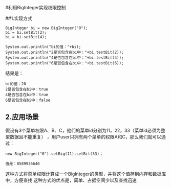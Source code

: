 #利用BigInteger实现权限控制


##1.实现方式


```
BigInteger bi = new BigInteger("0");
bi = bi.setBit(2);
bi = bi.setBit(4);

System.out.println("bi的值："+bi);
System.out.println("2是否包含在bi中："+bi.testBit(2));
System.out.println("4是否包含在bi中："+bi.testBit(4));
System.out.println("6是否包含在bi中："+bi.testBit(6));
```
结果是：
```
bi的值：20
2是否包含在bi中：true
4是否包含在bi中：true
6是否包含在bi中：false
```
## 2.应用场景
假设有3个菜单权限A、B、C，他们的菜单id分别为11，22，33（菜单id必须为整型数据且不能重复） ，用户user只拥有两个菜单的权限A和C，那么我们就可以通过：


```
new BigInteger("0").setBig(11).setBit(33)；

值是：8589936640
```
这种方式将菜单权限计算成一个BigInteger的类型，并将这个值存到内存和数据库中，方便查找
这种方式的优点是，简单、占据空间少以及查找迅速



